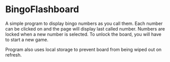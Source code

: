 # BingoFlashboard

A simple program to display bingo numbers as you call them. Each number can be clicked on and the page will display last called number. Numbers are locked when a new number is selected. To unlock the board, you will have to start a new game.

Program also uses local storage to prevent board from being wiped out on refresh.
